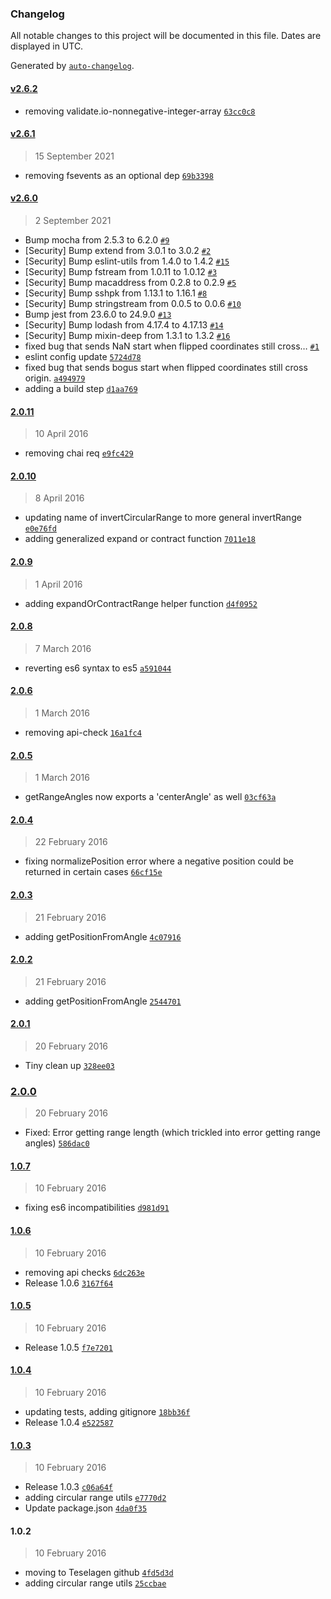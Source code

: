 ### Changelog

All notable changes to this project will be documented in this file. Dates are displayed in UTC.

Generated by [`auto-changelog`](https://github.com/CookPete/auto-changelog).

#### [v2.6.2](https://github.com/TeselaGen/ve-range-utils/compare/v2.6.1...v2.6.2)

- removing validate.io-nonnegative-integer-array [`63cc0c8`](https://github.com/TeselaGen/ve-range-utils/commit/63cc0c89cb0c848e3b6907be0d66656188c56765)

#### [v2.6.1](https://github.com/TeselaGen/ve-range-utils/compare/v2.6.0...v2.6.1)

> 15 September 2021

- removing fsevents as an optional dep [`69b3398`](https://github.com/TeselaGen/ve-range-utils/commit/69b3398b830b833da4e99681c1fe046d2c4b625d)

#### [v2.6.0](https://github.com/TeselaGen/ve-range-utils/compare/2.0.11...v2.6.0)

> 2 September 2021

- Bump mocha from 2.5.3 to 6.2.0 [`#9`](https://github.com/TeselaGen/ve-range-utils/pull/9)
- [Security] Bump extend from 3.0.1 to 3.0.2 [`#2`](https://github.com/TeselaGen/ve-range-utils/pull/2)
- [Security] Bump eslint-utils from 1.4.0 to 1.4.2 [`#15`](https://github.com/TeselaGen/ve-range-utils/pull/15)
- [Security] Bump fstream from 1.0.11 to 1.0.12 [`#3`](https://github.com/TeselaGen/ve-range-utils/pull/3)
- [Security] Bump macaddress from 0.2.8 to 0.2.9 [`#5`](https://github.com/TeselaGen/ve-range-utils/pull/5)
- [Security] Bump sshpk from 1.13.1 to 1.16.1 [`#8`](https://github.com/TeselaGen/ve-range-utils/pull/8)
- [Security] Bump stringstream from 0.0.5 to 0.0.6 [`#10`](https://github.com/TeselaGen/ve-range-utils/pull/10)
- Bump jest from 23.6.0 to 24.9.0 [`#13`](https://github.com/TeselaGen/ve-range-utils/pull/13)
- [Security] Bump lodash from 4.17.4 to 4.17.13 [`#14`](https://github.com/TeselaGen/ve-range-utils/pull/14)
- [Security] Bump mixin-deep from 1.3.1 to 1.3.2 [`#16`](https://github.com/TeselaGen/ve-range-utils/pull/16)
- fixed bug that sends NaN start when flipped coordinates still cross… [`#1`](https://github.com/TeselaGen/ve-range-utils/pull/1)
- eslint config update [`5724d78`](https://github.com/TeselaGen/ve-range-utils/commit/5724d785d063ca7d0b468b694da113040fd3c0f3)
- fixed bug that sends bogus start when flipped coordinates still cross origin. [`a494979`](https://github.com/TeselaGen/ve-range-utils/commit/a494979faee6692f84b6e0ec6729ef1f5fda6c0a)
- adding a build step [`d1aa769`](https://github.com/TeselaGen/ve-range-utils/commit/d1aa7693c38e10fd97fec093d530a2d66d407ba8)

#### [2.0.11](https://github.com/TeselaGen/ve-range-utils/compare/2.0.10...2.0.11)

> 10 April 2016

- removing chai req [`e9fc429`](https://github.com/TeselaGen/ve-range-utils/commit/e9fc429875530687e58926eed51d4682d905f813)

#### [2.0.10](https://github.com/TeselaGen/ve-range-utils/compare/2.0.9...2.0.10)

> 8 April 2016

- updating name of invertCircularRange to more general invertRange [`e0e76fd`](https://github.com/TeselaGen/ve-range-utils/commit/e0e76fd134b2a5c965039397d2da40f097ab1d4c)
- adding generalized expand or contract function [`7011e18`](https://github.com/TeselaGen/ve-range-utils/commit/7011e18bb68b3d86eaf0b3c8e733482ea3eac104)

#### [2.0.9](https://github.com/TeselaGen/ve-range-utils/compare/2.0.8...2.0.9)

> 1 April 2016

- adding expandOrContractRange helper function [`d4f0952`](https://github.com/TeselaGen/ve-range-utils/commit/d4f09525a32f2a6d6b25867f606454a29daf1bf2)

#### [2.0.8](https://github.com/TeselaGen/ve-range-utils/compare/2.0.6...2.0.8)

> 7 March 2016

- reverting es6 syntax to es5 [`a591044`](https://github.com/TeselaGen/ve-range-utils/commit/a591044fad62733e5131dc20b155c107a2fdcd4a)

#### [2.0.6](https://github.com/TeselaGen/ve-range-utils/compare/2.0.5...2.0.6)

> 1 March 2016

- removing api-check [`16a1fc4`](https://github.com/TeselaGen/ve-range-utils/commit/16a1fc495c8c00875697a6c72d2f5dc4b8dde139)

#### [2.0.5](https://github.com/TeselaGen/ve-range-utils/compare/2.0.4...2.0.5)

> 1 March 2016

- getRangeAngles now exports a 'centerAngle' as well [`03cf63a`](https://github.com/TeselaGen/ve-range-utils/commit/03cf63af7fc43c557657c3217c2f14ce3a46c13f)

#### [2.0.4](https://github.com/TeselaGen/ve-range-utils/compare/2.0.3...2.0.4)

> 22 February 2016

- fixing normalizePosition error where a negative position could be returned in certain cases [`66cf15e`](https://github.com/TeselaGen/ve-range-utils/commit/66cf15e79381d51ace935036ee820e46dca6539a)

#### [2.0.3](https://github.com/TeselaGen/ve-range-utils/compare/2.0.2...2.0.3)

> 21 February 2016

- adding getPositionFromAngle [`4c07916`](https://github.com/TeselaGen/ve-range-utils/commit/4c07916d715a67d6be0fb0fcfd993e5e9955e5f6)

#### [2.0.2](https://github.com/TeselaGen/ve-range-utils/compare/2.0.1...2.0.2)

> 21 February 2016

- adding getPositionFromAngle [`2544701`](https://github.com/TeselaGen/ve-range-utils/commit/25447017f19a714cdfaa1863661f0e75208268db)

#### [2.0.1](https://github.com/TeselaGen/ve-range-utils/compare/2.0.0...2.0.1)

> 20 February 2016

- Tiny clean up [`328ee03`](https://github.com/TeselaGen/ve-range-utils/commit/328ee03f6db779573d10b04f12737a5644c050cf)

### [2.0.0](https://github.com/TeselaGen/ve-range-utils/compare/1.0.7...2.0.0)

> 20 February 2016

- Fixed: Error getting range length (which trickled into error getting range angles) [`586dac0`](https://github.com/TeselaGen/ve-range-utils/commit/586dac0a1adf06f7e04f03ae7ec1c3196a57c57b)

#### [1.0.7](https://github.com/TeselaGen/ve-range-utils/compare/1.0.6...1.0.7)

> 10 February 2016

- fixing es6 incompatibilities [`d981d91`](https://github.com/TeselaGen/ve-range-utils/commit/d981d916c34dbf18d8f0ad010c98906f6252d85b)

#### [1.0.6](https://github.com/TeselaGen/ve-range-utils/compare/1.0.5...1.0.6)

> 10 February 2016

- removing api checks [`6dc263e`](https://github.com/TeselaGen/ve-range-utils/commit/6dc263e529a25fa6847fbd765bfb5c9e63b189a4)
- Release 1.0.6 [`3167f64`](https://github.com/TeselaGen/ve-range-utils/commit/3167f64819383eda93897b58292afd5f00685636)

#### [1.0.5](https://github.com/TeselaGen/ve-range-utils/compare/1.0.4...1.0.5)

> 10 February 2016

- Release 1.0.5 [`f7e7201`](https://github.com/TeselaGen/ve-range-utils/commit/f7e720121b5ec807338afd977f241d2805d4e720)

#### [1.0.4](https://github.com/TeselaGen/ve-range-utils/compare/1.0.3...1.0.4)

> 10 February 2016

- updating tests, adding gitignore [`18bb36f`](https://github.com/TeselaGen/ve-range-utils/commit/18bb36f4ff709c1ae1a6e379bcc5e88804a1bf0c)
- Release 1.0.4 [`e522587`](https://github.com/TeselaGen/ve-range-utils/commit/e5225878d813ac067cb2010865c94360ca955a7f)

#### [1.0.3](https://github.com/TeselaGen/ve-range-utils/compare/1.0.2...1.0.3)

> 10 February 2016

- Release 1.0.3 [`c06a64f`](https://github.com/TeselaGen/ve-range-utils/commit/c06a64ff0d6eef5ea498193cd53ade37e6fc6527)
- adding circular range utils [`e7770d2`](https://github.com/TeselaGen/ve-range-utils/commit/e7770d2d439064cd6daee17ed973724f5148c382)
- Update package.json [`4da0f35`](https://github.com/TeselaGen/ve-range-utils/commit/4da0f35ef95e8ab9df7423174075757a68465294)

#### 1.0.2

> 10 February 2016

- moving to Teselagen github [`4fd5d3d`](https://github.com/TeselaGen/ve-range-utils/commit/4fd5d3deb6ed44194195c7b2e3145d15eae00ebe)
- adding circular range utils [`25ccbae`](https://github.com/TeselaGen/ve-range-utils/commit/25ccbae6b04a05c78d77843bf95c6ac816212c01)
